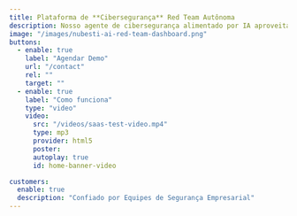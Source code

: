```yaml
---
title: Plataforma de **Cibersegurança** Red Team Autônoma
description: Nosso agente de cibersegurança alimentado por IA aproveita os frameworks MITRE ATT&CK e OWASP para identificar, validar e priorizar continuamente vulnerabilidades com precisão cirúrgica — eliminando falsos positivos enquanto gera automaticamente patches antes que as ameaças escalem.
image: "/images/nubesti-ai-red-team-dashboard.png"
buttons:
  - enable: true
    label: "Agendar Demo"
    url: "/contact"
    rel: ""
    target: ""
  - enable: true
    label: "Como funciona"
    type: "video"
    video:
      src: "/videos/saas-test-video.mp4"
      type: mp3
      provider: html5
      poster:
      autoplay: true
      id: home-banner-video

customers:
  enable: true
  description: "Confiado por Equipes de Segurança Empresarial"
---
```

